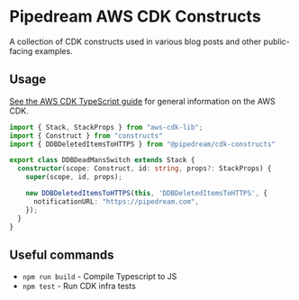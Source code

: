 # Pipedream AWS CDK Constructs

A collection of CDK constructs used in various blog posts and other public-facing examples.

## Usage

[See the AWS CDK TypeScript guide](https://docs.aws.amazon.com/cdk/v2/guide/work-with-cdk-typescript.html) for general information on the AWS CDK.

```typescript
import { Stack, StackProps } from "aws-cdk-lib";
import { Construct } from "constructs" 
import { DDBDeletedItemsToHTTPS } from "@pipedream/cdk-constructs"

export class DDBDeadMansSwitch extends Stack {
  constructor(scope: Construct, id: string, props?: StackProps) {
    super(scope, id, props);

    new DDBDeletedItemsToHTTPS(this, 'DDBDeletedItemsToHTTPS', {
      notificationURL: "https://pipedream.com",
    });
  }
}
```

## Useful commands

- `npm run build` - Compile Typescript to JS
- `npm test` - Run CDK infra tests
